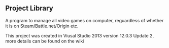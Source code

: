 ## Project Library ##

A program to manage all video games on computer, reguardless of whether it is on Steam/Battle.net/Origin etc. 

This project was created in Viusal Studio 2013 version 12.0.3 Update 2, more details can be found on the wiki